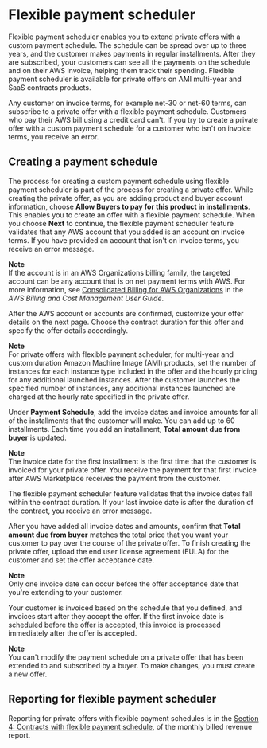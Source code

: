 # Flexible payment scheduler<a name="flexible-payment-scheduler"></a>

Flexible payment scheduler enables you to extend private offers with a custom payment schedule\. The schedule can be spread over up to three years, and the customer makes payments in regular installments\. After they are subscribed, your customers can see all the payments on the schedule and on their AWS invoice, helping them track their spending\. Flexible payment scheduler is available for private offers on AMI multi\-year and SaaS contracts products\.

Any customer on invoice terms, for example net\-30 or net\-60 terms, can subscribe to a private offer with a flexible payment schedule\. Customers who pay their AWS bill using a credit card can't\. If you try to create a private offer with a custom payment schedule for a customer who isn't on invoice terms, you receive an error\. 

## Creating a payment schedule<a name="creating-a-payment-schedule"></a>

The process for creating a custom payment schedule using flexible payment scheduler is part of the process for creating a private offer\. While creating the private offer, as you are adding product and buyer account information, choose **Allow Buyers to pay for this product in installments**\. This enables you to create an offer with a flexible payment schedule\. When you choose **Next** to continue, the flexible payment scheduler feature validates that any AWS account that you added is an account on invoice terms\. If you have provided an account that isn't on invoice terms, you receive an error message\. 

**Note**  
If the account is in an AWS Organizations billing family, the targeted account can be any account that is on net payment terms with AWS\. For more information, see [Consolidated Billing for AWS Organizations](https://docs.aws.amazon.com/awsaccountbilling/latest/aboutv2/consolidated-billing.html) in the *AWS Billing and Cost Management User Guide*\. 

After the AWS account or accounts are confirmed, customize your offer details on the next page\. Choose the contract duration for this offer and specify the offer details accordingly\.

**Note**  
 For private offers with flexible payment scheduler, for multi\-year and custom duration Amazon Machine Image \(AMI\) products, set the number of instances for each instance type included in the offer and the hourly pricing for any additional launched instances\. After the customer launches the specified number of instances, any additional instances launched are charged at the hourly rate specified in the private offer\. 

Under **Payment Schedule**, add the invoice dates and invoice amounts for all of the installments that the customer will make\. You can add up to 60 installments\. Each time you add an installment, **Total amount due from buyer** is updated\. 

**Note**  
The invoice date for the first installment is the first time that the customer is invoiced for your private offer\. You receive the payment for that first invoice after AWS Marketplace receives the payment from the customer\. 

The flexible payment scheduler feature validates that the invoice dates fall within the contract duration\. If your last invoice date is after the duration of the contract, you receive an error message\. 

After you have added all invoice dates and amounts, confirm that **Total amount due from buyer** matches the total price that you want your customer to pay over the course of the private offer\. To finish creating the private offer, upload the end user license agreement \(EULA\) for the customer and set the offer acceptance date\. 

**Note**  
Only one invoice date can occur before the offer acceptance date that you're extending to your customer\. 

Your customer is invoiced based on the schedule that you defined, and invoices start after they accept the offer\. If the first invoice date is scheduled before the offer is accepted, this invoice is processed immediately after the offer is accepted\. 

**Note**  
You can't modify the payment schedule on a private offer that has been extended to and subscribed by a buyer\. To make changes, you must create a new offer\. 

## Reporting for flexible payment scheduler<a name="fps-reporting"></a>

Reporting for private offers with flexible payment schedules is in the [Section 4: Contracts with flexible payment schedule](monthly-billed-revenue-report.md#section-4-contracts-with-flexible-payments), of the monthly billed revenue report\. 